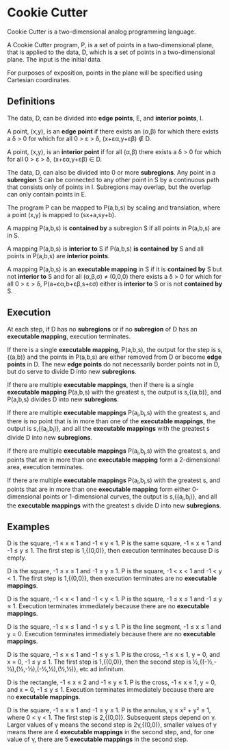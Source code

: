 Cookie Cutter
=============
Cookie Cutter is a two-dimensional analog programming language.

A Cookie Cutter program, P, is a set of points in a two-dimensional plane, that
is applied to the data, D, which is a set of points in a two-dimensional plane.
The input is the initial data.

For purposes of exposition, points in the plane will be specified using
Cartesian coordinates.

Definitions
-----------
The data, D, can be divided into **edge points**, E, and **interior points**,
I.

A point, (x,y), is an **edge point** if there exists an (α,β) for which there
exists a δ > 0 for which for all 0 > ε > δ, (x+εα,y+εβ) ∉ D.

A point, (x,y), is an **interior point** if for all (α,β) there exists a δ > 0
for which for all 0 > ε > δ, (x+εα,y+εβ) ∈ D.

The data, D, can also be divided into 0 or more **subregions**.  Any point in a
**subregion** S can be connected to any other point in S by a continuous path
that consists only of points in I.  Subregions may overlap, but the overlap can
only contain points in E.

The program P can be mapped to P(a,b,s) by scaling and translation, where a
point (x,y) is mapped to (sx+a,sy+b).

A mapping P(a,b,s) is **contained by** a subregion S if all points in P(a,b,s)
are in S.

A mapping P(a,b,s) is **interior to** S if P(a,b,s) **is contained by** S and
all points in P(a,b,s) are **interior points**.

A mapping P(a,b,s) is an **executable mapping** in S if it is **contained by**
S but not **interior to** S and for all (α,β,σ) ≠ (0,0,0) there exists a δ > 0
for which for all 0 > ε > δ, P(a+εα,b+εβ,s+εσ) either is **interior to** S or
is not **contained by** S.

Execution
---------
At each step, if D has no **subregions** or if no **subregion** of D has an
**executable mapping**, execution terminates.

If there is a single **executable mapping**, P(a,b,s), the output for the
step is s,{(a,b)} and the points in P(a,b,s) are either removed from D or
become **edge points** in D.  The new **edge points** do not necessarily
border points not in D, but do serve to divide D into new **subregions**.

If there are multiple **executable mappings**, then if there is a single
**executable mapping** P(a,b,s) with the greatest s, the output is s,{(a,b)},
and P(a,b,s) divides D into new **subregions**.

If there are multiple **executable mappings** P(a<sub>i</sub>,b<sub>i</sub>,s)
with the greatest s, and there is no point that is in more than one of the
**executable mappings**, the output is s,{(a<sub>i</sub>,b<sub>i</sub>)},
and all the **executable mappings** with the greatest s divide D into new
**subregions**.

If there are multiple **executable mappings** P(a<sub>i</sub>,b<sub>i</sub>,s)
with the greatest s, and points that are in more than one **executable
mapping** form a 2-dimensional area, execution terminates.

If there are multiple **executable mappings** P(a<sub>i</sub>,b<sub>i</sub>,s)
with the greatest s, and points that are in more than one **executable
mapping** form either 0-dimensional points or 1-dimensional curves, the output
is s,{(a<sub>i</sub>,b<sub>i</sub>)}, and all the **executable mappings** with
the greatest s divide D into new **subregions**.

Examples
--------
D is the square, -1 ≤ x ≤ 1 and -1 ≤ y ≤ 1.
P is the same square, -1 ≤ x ≤ 1 and -1 ≤ y ≤ 1.
The first step is 1,{(0,0)}, then execution terminates because D is empty.

D is the square, -1 ≤ x ≤ 1 and -1 ≤ y ≤ 1.
P is the square, -1 < x < 1 and -1 < y < 1.
The first step is 1,{(0,0)}, then execution terminates are no **executable
mappings**.

D is the square, -1 < x < 1 and -1 < y < 1.
P is the square, -1 ≤ x ≤ 1 and -1 ≤ y ≤ 1.
Execution terminates immediately because there are no **executable mappings**.

D is the square, -1 ≤ x ≤ 1 and -1 ≤ y ≤ 1.
P is the line segment, -1 ≤ x ≤ 1 and y = 0.
Execution terminates immediately because there are no **executable mappings**.

D is the square, -1 ≤ x ≤ 1 and -1 ≤ y ≤ 1.
P is the cross, -1 ≤ x ≤ 1, y = 0, and x = 0, -1 ≤ y ≤ 1.
The first step is 1,{(0,0)}, then
the second step is ½,{(-½,-½),(½,-½),(-½,½),(½,½)},
etc ad infinitum.

D is the rectangle, -1 ≤ x ≤ 2 and -1 ≤ y ≤ 1.
P is the cross, -1 ≤ x ≤ 1, y = 0, and x = 0, -1 ≤ y ≤ 1.
Execution terminates immediately because there are no **executable mappings**.

D is the square, -1 ≤ x ≤ 1 and -1 ≤ y ≤ 1.
P is the annulus, γ ≤ x² + y² ≤ 1, where 0 < γ < 1.
The first step is 2,{(0,0)}.  Subsequent steps depend on γ.  Larger values
of γ means the second step is 2γ,{(0,0)}, smaller values of γ means there
are 4 **executable mappings** in the second step, and, for one value of γ,
there are 5 **executable mappings** in the second step.
